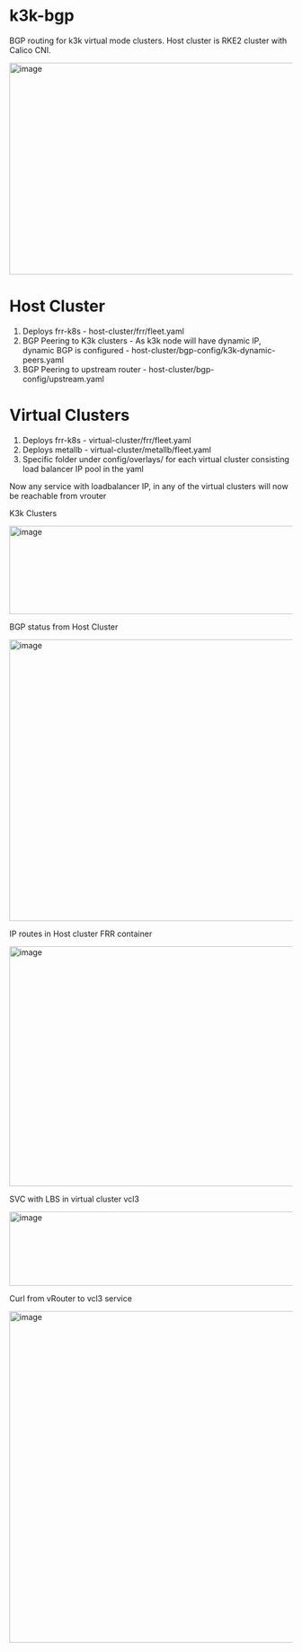 # k3k-bgp
BGP routing for k3k virtual mode clusters.
Host cluster is RKE2 cluster with Calico CNI.

<img width="641" height="377" alt="image" src="https://github.com/user-attachments/assets/ade4332a-0beb-4351-a546-859786f95da6" />

# Host Cluster 
1) Deploys frr-k8s - host-cluster/frr/fleet.yaml
2) BGP Peering to K3k clusters - As k3k node will have dynamic IP, dynamic BGP is configured - host-cluster/bgp-config/k3k-dynamic-peers.yaml
3) BGP Peering to upstream router - host-cluster/bgp-config/upstream.yaml

# Virtual Clusters 
1) Deploys frr-k8s - virtual-cluster/frr/fleet.yaml
2) Deploys metallb - virtual-cluster/metallb/fleet.yaml
3) Specific folder under config/overlays/ for each virtual cluster consisting load balancer IP pool in the yaml

Now any service with loadbalancer IP, in any of the virtual clusters will now be reachable from vrouter

K3k Clusters


<img width="642" height="157" alt="image" src="https://github.com/user-attachments/assets/f77d8262-823e-4926-84ce-7445a197903c" />

BGP status from Host Cluster


<img width="1255" height="501" alt="image" src="https://github.com/user-attachments/assets/ccb3f8cc-5363-477a-9674-59ec3993989a" />

IP routes in Host cluster FRR container


<img width="696" height="427" alt="image" src="https://github.com/user-attachments/assets/f3348903-0792-40cc-8798-0ad891e2d154" />

SVC with LBS in virtual cluster vcl3


<img width="696" height="132" alt="image" src="https://github.com/user-attachments/assets/2381fced-c4ae-4e16-bc23-f5ae5580f9f9" />

Curl from vRouter to vcl3 service


<img width="886" height="590" alt="image" src="https://github.com/user-attachments/assets/85125378-b10c-4cef-bbd3-17fcca2dcb65" />

